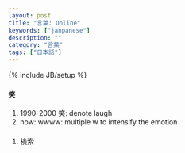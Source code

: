 ```yaml
---
layout: post
title: "言葉: Online"
keywords: ["janpanese"]
description: ""
category: "言葉"
tags: ["日本語"]
---
```

{% include JB/setup %}

#### 笑
1. 1990-2000 笑: denote laugh
2. now: wwww:    multiple w to intensify the emotion


####
1. 検索


